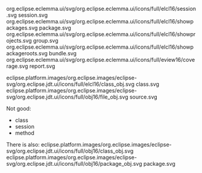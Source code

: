 org.eclipse.eclemma.ui/svg/org.eclipse.eclemma.ui/icons/full/elcl16/session.svg session.svg
org.eclipse.eclemma.ui/svg/org.eclipse.eclemma.ui/icons/full/elcl16/showpackages.svg package.svg
org.eclipse.eclemma.ui/svg/org.eclipse.eclemma.ui/icons/full/elcl16/showprojects.svg group.svg
org.eclipse.eclemma.ui/svg/org.eclipse.eclemma.ui/icons/full/elcl16/showpackageroots.svg bundle.svg
org.eclipse.eclemma.ui/svg/org.eclipse.eclemma.ui/icons/full/eview16/coverage.svg report.svg

eclipse.platform.images/org.eclipse.images/eclipse-svg/org.eclipse.jdt.ui/icons/full/elcl16/class_obj.svg class.svg
eclipse.platform.images/org.eclipse.images/eclipse-svg/org.eclipse.jdt.ui/icons/full/obj16/file_obj.svg source.svg

Not good:
- class
- session
- method

There is also:
eclipse.platform.images/org.eclipse.images/eclipse-svg/org.eclipse.jdt.ui/icons/full/obj16/class_obj.svg
eclipse.platform.images/org.eclipse.images/eclipse-svg/org.eclipse.jdt.ui/icons/full/obj16/package_obj.svg package.svg

